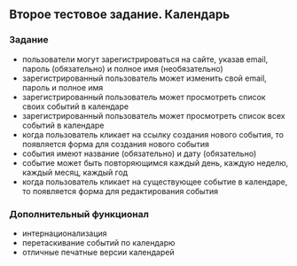 ## Второе тестовое задание. Календарь

### Задание

* пользователи могут зарегистрироваться на сайте, указав email, пароль (обязательно) и полное имя (необязательно)
* зарегистрированный пользователь может изменить свой email, пароль и полное имя
* зарегистрированный пользователь может просмотреть список своих событий в календаре
* зарегистрированный пользователь может просмотреть список всех событий в календаре
* когда пользователь кликает на ссылку создания нового события, то появляется форма для создания нового события
* события имеют название (обязательно) и дату (обязательно)
* событие может быть повторяющимся каждый день, каждую неделю, каждый месяц, каждый год
* когда пользователь кликает на существующее событие в календаре, то появляется форма для редактирования события


### Дополнительный функционал

* интернационализация
* перетаскивание событий по календарю
* отличные печатные версии календарей
